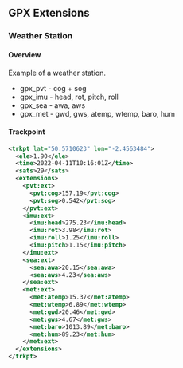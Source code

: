 ## GPX Extensions

### Weather Station

#### Overview

Example of a weather station.

- gpx_pvt - cog + sog
- gpx_imu - head, rot, pitch, roll
- gpx_sea - awa, aws
- gpx_met - gwd, gws, atemp, wtemp, baro, hum



 #### Trackpoint

```xml
<trkpt lat="50.5710623" lon="-2.4563484">
  <ele>1.90</ele>
  <time>2022-04-11T10:16:01Z</time>
  <sats>29</sats>
  <extensions>
    <pvt:ext>
      <pvt:cog>157.19</pvt:cog>
      <pvt:sog>0.542</pvt:sog>
    </pvt:ext>
    <imu:ext>
      <imu:head>275.23</imu:head>
      <imu:rot>3.98</imu:rot>
      <imu:roll>1.25</imu:roll>
      <imu:pitch>1.15</imu:pitch>
    </imu:ext>
    <sea:ext>
      <sea:awa>20.15</sea:awa>
      <sea:aws>4.23</sea:aws>
    </sea:ext>
    <met:ext>
      <met:atemp>15.37</met:atemp>
      <met:wtemp>6.89</met:wtemp>
      <met:gwd>20.46</met:gwd>
      <met:gws>4.67</met:gws>
      <met:baro>1013.89</met:baro>
      <met:hum>89.23</met:hum>
    </met:ext>
  </extensions>
</trkpt>
```